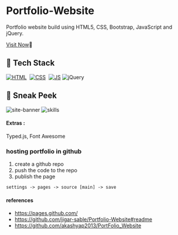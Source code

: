 # Portfolio-Website
Portfolio website build using HTML5, CSS, Bootstrap,  JavaScript and jQuery.

 [Visit Now](https://dhanush-krish.github.io/portfolio/ "portfolio site"):rocket:

## 📌 Tech Stack
[![HTML](https://img.shields.io/badge/html5%20-%23E34F26.svg?&style=for-the-badge&logo=html5&logoColor=white)](https://github.com/jigar-sable/Portfolio-Website/search?l=html)&nbsp;
[![CSS](https://img.shields.io/badge/css3%20-%231572B6.svg?&style=for-the-badge&logo=css3&logoColor=white)](https://github.com/jigar-sable/Portfolio-Website/search?l=css)&nbsp;
[![JS](https://img.shields.io/badge/javascript%20-%23323330.svg?&style=for-the-badge&logo=javascript&logoColor=%23F7DF1E)](https://github.com/jigar-sable/Portfolio-Website/search?l=javascript)
<img alt="jQuery" src="https://img.shields.io/badge/jquery-%230769AD.svg?style=for-the-badge&logo=jquery&logoColor=white"/>


## 📌 Sneak Peek
![site-banner](https://user-images.githubusercontent.com/58057080/192139795-ca9fbd04-4484-4f47-ab68-e10c29d18364.png)
![skills](https://user-images.githubusercontent.com/58057080/192139922-45109bef-e65e-43f7-a385-e3b625b543b4.png)


#### Extras :
Typed.js, Font Awesome

### hosting portfolio in github

1.  create a github repo
2.  push the code to the repo
3.  publish the page
```
settings -> pages -> source [main] -> save
```


#### references
*   https://pages.github.com/
*   https://github.com/jigar-sable/Portfolio-Website#readme
*   https://github.com/akashyap2013/PortFolio_Website